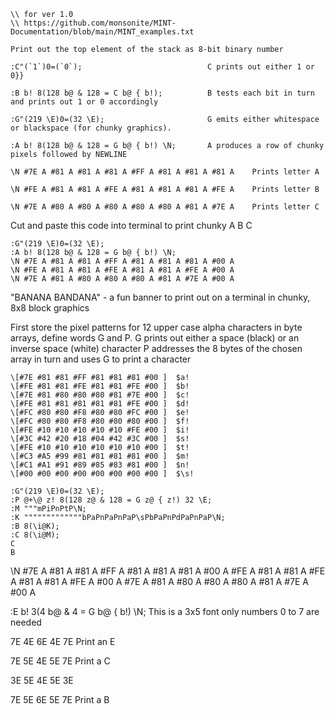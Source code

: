 ```mint1.0
\\ for ver 1.0
\\ https://github.com/monsonite/MINT-Documentation/blob/main/MINT_examples.txt

Print out the top element of the stack as 8-bit binary number

:C"(`1`)0=(`0`);         					C prints out either 1 or 0}}

:B b! 8(128 b@ & 128 = C b@ { b!);          B tests each bit in turn and prints out 1 or 0 accordingly

:G"(219 \E)0=(32 \E);						G emits either whitespace or blackspace (for chunky graphics).

:A b! 8(128 b@ & 128 = G b@ { b!) \N;		A produces a row of chunky pixels followed by NEWLINE

\N #7E A #81 A #81 A #81 A #FF A #81 A #81 A #81 A    Prints letter A

\N #FE A #81 A #81 A #FE A #81 A #81 A #81 A #FE A    Prints letter B

\N #7E A #80 A #80 A #80 A #80 A #80 A #81 A #7E A    Prints letter C
```

Cut and paste this code into terminal to print chunky A B C
```
:G"(219 \E)0=(32 \E);
:A b! 8(128 b@ & 128 = G b@ { b!) \N;
\N #7E A #81 A #81 A #FF A #81 A #81 A #81 A #00 A 
\N #FE A #81 A #81 A #FE A #81 A #81 A #FE A #00 A
\N #7E A #81 A #80 A #80 A #80 A #81 A #7E A #00 A
```
"BANANA BANDANA"  - a fun banner to print out on a terminal in chunky, 8x8 block graphics

First store the pixel patterns for  12 upper case alpha characters in byte arrays, define words G and P.
G prints out either a space (black) or an inverse space (white) character
P addresses the 8 bytes of the chosen array in turn and uses G to print a character 
```
\[#7E #81 #81 #FF #81 #81 #81 #00 ]  $a!   
\[#FE #81 #81 #FE #81 #81 #FE #00 ]  $b!
\[#7E #81 #80 #80 #80 #81 #7E #00 ]  $c!
\[#FE #81 #81 #81 #81 #81 #FE #00 ]  $d!
\[#FC #80 #80 #F8 #80 #80 #FC #00 ]  $e!
\[#FC #80 #80 #F8 #80 #80 #80 #00 ]  $f!
\[#FE #10 #10 #10 #10 #10 #FE #00 ]  $i!
\[#3C #42 #20 #18 #04 #42 #3C #00 ]  $s!
\[#FE #10 #10 #10 #10 #10 #10 #00 ]  $t!
\[#C3 #A5 #99 #81 #81 #81 #81 #00 ]  $m!  
\[#C1 #A1 #91 #89 #85 #83 #81 #00 ]  $n!
\[#00 #00 #00 #00 #00 #00 #00 #00 ]  $\s! 

:G"(219 \E)0=(32 \E);
:P @+\@ z! 8(128 z@ & 128 = G z@ { z!) 32 \E;
:M """mPiPnPtP\N;
:K """""""""""""bPaPnPaPnPaP\sPbPaPnPdPaPnPaP\N;
:B 8(\i@K);
:C 8(\i@M); 
C
B
```




\N #7E A #81 A #81 A #FF A #81 A #81 A #81 A #00 A #FE A #81 A #81 A #FE A #81 A #81 A #FE A #00 A  #7E A #81 A #80 A #80 A #80 A #81 A #7E A #00 A

:E b! 3(4 b@ & 4 = G b@ { b!) \N;        This is a 3x5 font  only numbers 0 to 7 are needed 

7E 4E 6E 4E 7E     Print an E

7E 5E 4E 5E 7E     Print a C

3E 5E 4E 5E 3E 

7E 5E 6E 5E 7E    Print a B

```
